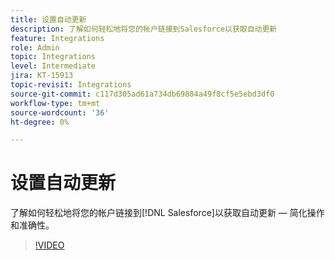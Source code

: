 ```yaml
---
title: 设置自动更新
description: 了解如何轻松地将您的帐户链接到Salesforce以获取自动更新
feature: Integrations
role: Admin
topic: Integrations
level: Intermediate
jira: KT-15913
topic-revisit: Integrations
source-git-commit: c117d305ad61a734db69884a49f8cf5e5ebd3df0
workflow-type: tm+mt
source-wordcount: '36'
ht-degree: 0%

---
```


# 设置自动更新

了解如何轻松地将您的帐户链接到[!DNL Salesforce]以获取自动更新 — 简化操作和准确性。

>[!VIDEO](https://video.tv.adobe.com/v/3432775?quality=12&learn=on&hidetitle=true)
